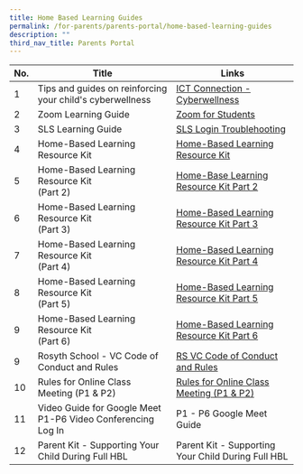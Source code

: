 ```yaml
---
title: Home Based Learning Guides
permalink: /for-parents/parents-portal/home-based-learning-guides
description: ""
third_nav_title: Parents Portal
---
```

| No. | Title | Links |
|---|---|---|
| 1 | Tips and guides on reinforcing your child's cyberwellness | [ICT Connection - Cyberwellness](https://ictconnection.moe.edu.sg/cyber-wellness/for-parents) |
| 2 | Zoom Learning Guide | [Zoom for Students](/files/Zoom%20for%20Students.pdf)  |
| 3 | SLS Learning Guide | [SLS Login Troublehooting](https://static.learning.moe.edu.sg/UserGuide/login-troubleshooting.html) |
| 4 | Home-Based Learning Resource Kit | [Home-Based Learning Resource Kit](/files/Resource%20Kit%20-%20HBL.pdf) |
| 5  | Home-Based Learning Resource Kit<br>(Part 2)  | [Home-Base Learning Resource Kit Part 2](/files/Resource%20Kit%20-%20HBL%20(Part%202).pdf) |
| 6 | Home-Based Learning Resource Kit<br>(Part 3) | [Home-Based Learning Resource Kit Part 3](/files/Resource%20Kit%20-%20HBL%20(Part%203).pdf) |
| 7 | Home-Based Learning Resource Kit <br>(Part 4)  | [Home-Based Learning Resource Kit Part 4](/files/Resource%20Kit%20-%20HBL%20(Part%204).pdf) |
| 8 | Home-Based Learning Resource Kit <br>(Part 5)   | [Home-Based Learning Resource Kit Part 5](/files/Resource%20Kit%20-%20School%20Holiday%20Edition.pdf) |
| 9 | Home-Based Learning Resource Kit <br>(Part 6)  | [Home-Based Learning Resource Kit Part 6](/files/Resource%20Kit%20-%20Parent%20Kit%20-%20Back%20to%20School%20(Updated-final).pdf) |
| 9 | Rosyth School - VC Code of Conduct and Rules | [RS VC Code of Conduct and Rules](/files/VC%20Code%20of%20Conduct.pdf) |
| 10 | Rules for Online Class Meeting (P1 & P2)  | [Rules for Online Class Meeting (P1 & P2)](/files/Rules%20for%20Online%20Class%20Meeting%20(P1%20and%20P2).pdf) |
| 11 | Video Guide for Google Meet P1-P6 Video Conferencing Log In |  P1 - P6 Google Meet Guide |
| 12  | Parent Kit - Supporting Your Child During Full HBL |  Parent Kit - Supporting Your Child During Full HBL |